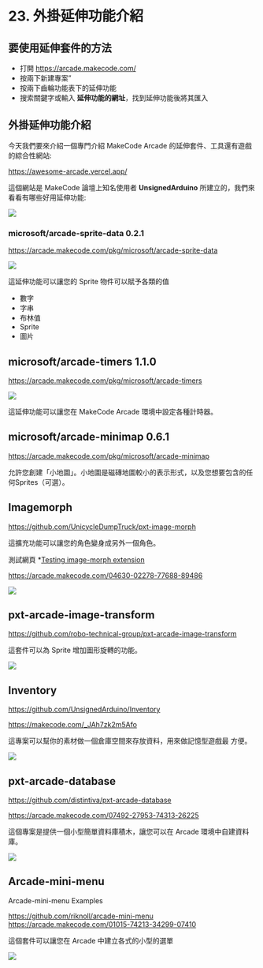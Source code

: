 # 23. 外掛延伸功能介紹

## 要使用延伸套件的方法

* 打開 https://arcade.makecode.com/
* 按兩下新建專案”
* 按兩下齒輪功能表下的延伸功能
* 搜索關鍵字或輸入 **延伸功能的網址**，找到延伸功能後將其匯入

## 外掛延伸功能介紹

今天我們要來介紹一個專門介紹 MakeCode Arcade 的延伸套件、工具還有遊戲的綜合性網站:

https://awesome-arcade.vercel.app/

這個網站是 MakeCode 論壇上知名使用者 **UnsignedArduino** 所建立的，我們來看看有哪些好用延伸功能:

![](/img/23/arcade23_01.png)

### microsoft/arcade-sprite-data 0.2.1

https://arcade.makecode.com/pkg/microsoft/arcade-sprite-data

![](/img/23/arcade23_02.png)

這延伸功能可以讓您的 Sprite 物件可以賦予各類的值

* 數字
* 字串
* 布林值
* Sprite
* 圖片

## microsoft/arcade-timers 1.1.0


https://arcade.makecode.com/pkg/microsoft/arcade-timers

![](/img/23/arcade23_03.png)

這延伸功能可以讓您在 MakeCode Arcade 環境中設定各種計時器。

## microsoft/arcade-minimap 0.6.1

https://arcade.makecode.com/pkg/microsoft/arcade-minimap



允許您創建「小地圖」。小地圖是磁磚地圖較小的表示形式，以及您想要包含的任何Sprites（可選）。

## Imagemorph

https://github.com/UnicycleDumpTruck/pxt-image-morph

這擴充功能可以讓您的角色變身成另外一個角色。

測試網頁 *[Testing image-morph extension](https://arcade.makecode.com/04630-02278-77688-89486)

https://arcade.makecode.com/04630-02278-77688-89486

![](/img/23/arcade23_04.png)

## pxt-arcade-image-transform

https://github.com/robo-technical-group/pxt-arcade-image-transform

這套件可以為 Sprite 增加圖形旋轉的功能。

![](/img/23/arcade23_05.png)


## Inventory

https://github.com/UnsignedArduino/Inventory

https://makecode.com/_JAh7zk2m5Afo

這專案可以幫你的素材做一個倉庫空間來存放資料，用來做記憶型遊戲最
方便。

![](/img/23/arcade23_06.png)


## pxt-arcade-database


https://github.com/distintiva/pxt-arcade-database

https://arcade.makecode.com/07492-27953-74313-26225

這個專案是提供一個小型簡單資料庫積木，讓您可以在 Arcade 環境中自建資料庫。

![](/img/23/arcade23_07.png)

## Arcade-mini-menu

Arcade-mini-menu Examples

https://github.com/riknoll/arcade-mini-menu
https://arcade.makecode.com/01015-74213-34299-07410

這個套件可以讓您在 Arcade 中建立各式的小型的選單

![](/img/23/arcade23_08.png)

